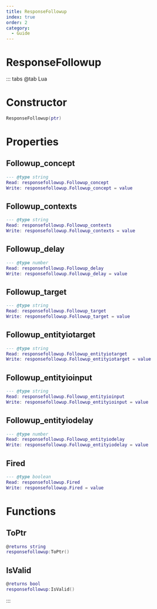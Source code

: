 ```yaml
---
title: ResponseFollowup
index: true
order: 2
category:
  - Guide
---
```


# ResponseFollowup

::: tabs
@tab Lua
# Constructor
```lua
ResponseFollowup(ptr)
```
# Properties
## Followup_concept 
```lua
--- @type string
Read: responsefollowup.Followup_concept
Write: responsefollowup.Followup_concept = value
```
## Followup_contexts 
```lua
--- @type string
Read: responsefollowup.Followup_contexts
Write: responsefollowup.Followup_contexts = value
```
## Followup_delay 
```lua
--- @type number
Read: responsefollowup.Followup_delay
Write: responsefollowup.Followup_delay = value
```
## Followup_target 
```lua
--- @type string
Read: responsefollowup.Followup_target
Write: responsefollowup.Followup_target = value
```
## Followup_entityiotarget 
```lua
--- @type string
Read: responsefollowup.Followup_entityiotarget
Write: responsefollowup.Followup_entityiotarget = value
```
## Followup_entityioinput 
```lua
--- @type string
Read: responsefollowup.Followup_entityioinput
Write: responsefollowup.Followup_entityioinput = value
```
## Followup_entityiodelay 
```lua
--- @type number
Read: responsefollowup.Followup_entityiodelay
Write: responsefollowup.Followup_entityiodelay = value
```
## Fired 
```lua
--- @type boolean
Read: responsefollowup.Fired
Write: responsefollowup.Fired = value
```
# Functions
## ToPtr
```lua
@returns string
responsefollowup:ToPtr()
```
## IsValid
```lua
@returns bool
responsefollowup:IsValid()
```

:::